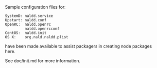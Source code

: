 Sample configuration files for:
```
SystemD: naldd.service
Upstart: naldd.conf
OpenRC:  naldd.openrc
         naldd.openrcconf
CentOS:  naldd.init
OS X:    org.nald.naldd.plist
```
have been made available to assist packagers in creating node packages here.

See doc/init.md for more information.
